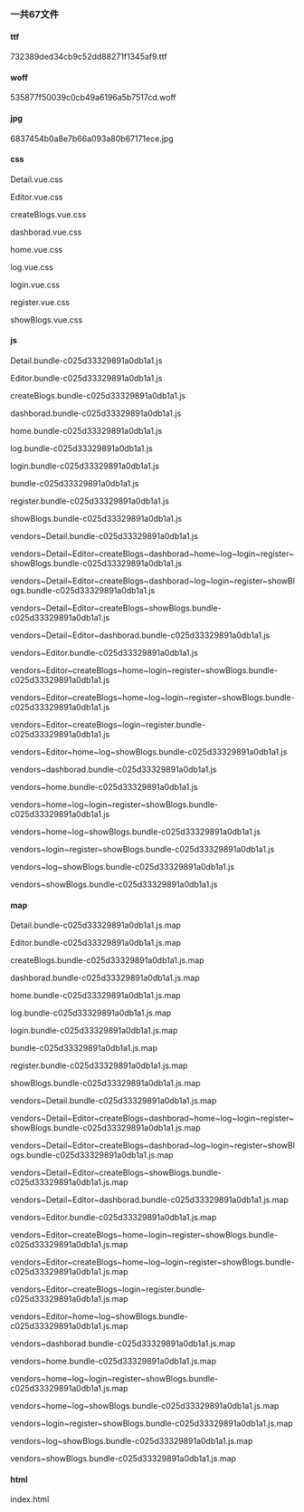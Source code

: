 ### 一共67文件
#### ttf
732389ded34cb9c52dd88271f1345af9.ttf

#### woff
535877f50039c0cb49a6196a5b7517cd.woff

#### jpg
6837454b0a8e7b66a093a80b67171ece.jpg

#### css
Detail.vue.css

Editor.vue.css

createBlogs.vue.css

dashborad.vue.css

home.vue.css

log.vue.css

login.vue.css

register.vue.css

showBlogs.vue.css

#### js
Detail.bundle-c025d33329891a0db1a1.js

Editor.bundle-c025d33329891a0db1a1.js

createBlogs.bundle-c025d33329891a0db1a1.js

dashborad.bundle-c025d33329891a0db1a1.js

home.bundle-c025d33329891a0db1a1.js

log.bundle-c025d33329891a0db1a1.js

login.bundle-c025d33329891a0db1a1.js

bundle-c025d33329891a0db1a1.js

register.bundle-c025d33329891a0db1a1.js

showBlogs.bundle-c025d33329891a0db1a1.js

vendors~Detail.bundle-c025d33329891a0db1a1.js

vendors~Detail~Editor~createBlogs~dashborad~home~log~login~register~showBlogs.bundle-c025d33329891a0db1a1.js

vendors~Detail~Editor~createBlogs~dashborad~log~login~register~showBlogs.bundle-c025d33329891a0db1a1.js

vendors~Detail~Editor~createBlogs~showBlogs.bundle-c025d33329891a0db1a1.js

vendors~Detail~Editor~dashborad.bundle-c025d33329891a0db1a1.js

vendors~Editor.bundle-c025d33329891a0db1a1.js

vendors~Editor~createBlogs~home~login~register~showBlogs.bundle-c025d33329891a0db1a1.js

vendors~Editor~createBlogs~home~log~login~register~showBlogs.bundle-c025d33329891a0db1a1.js

vendors~Editor~createBlogs~login~register.bundle-c025d33329891a0db1a1.js

vendors~Editor~home~log~showBlogs.bundle-c025d33329891a0db1a1.js

vendors~dashborad.bundle-c025d33329891a0db1a1.js

vendors~home.bundle-c025d33329891a0db1a1.js

vendors~home~log~login~register~showBlogs.bundle-c025d33329891a0db1a1.js

vendors~home~log~showBlogs.bundle-c025d33329891a0db1a1.js

vendors~login~register~showBlogs.bundle-c025d33329891a0db1a1.js

vendors~log~showBlogs.bundle-c025d33329891a0db1a1.js

vendors~showBlogs.bundle-c025d33329891a0db1a1.js

#### map
Detail.bundle-c025d33329891a0db1a1.js.map

Editor.bundle-c025d33329891a0db1a1.js.map

createBlogs.bundle-c025d33329891a0db1a1.js.map

dashborad.bundle-c025d33329891a0db1a1.js.map

home.bundle-c025d33329891a0db1a1.js.map

log.bundle-c025d33329891a0db1a1.js.map

login.bundle-c025d33329891a0db1a1.js.map

bundle-c025d33329891a0db1a1.js.map

register.bundle-c025d33329891a0db1a1.js.map

showBlogs.bundle-c025d33329891a0db1a1.js.map

vendors~Detail.bundle-c025d33329891a0db1a1.js.map

vendors~Detail~Editor~createBlogs~dashborad~home~log~login~register~showBlogs.bundle-c025d33329891a0db1a1.js.map

vendors~Detail~Editor~createBlogs~dashborad~log~login~register~showBlogs.bundle-c025d33329891a0db1a1.js.map

vendors~Detail~Editor~createBlogs~showBlogs.bundle-c025d33329891a0db1a1.js.map

vendors~Detail~Editor~dashborad.bundle-c025d33329891a0db1a1.js.map

vendors~Editor.bundle-c025d33329891a0db1a1.js.map

vendors~Editor~createBlogs~home~login~register~showBlogs.bundle-c025d33329891a0db1a1.js.map

vendors~Editor~createBlogs~home~log~login~register~showBlogs.bundle-c025d33329891a0db1a1.js.map

vendors~Editor~createBlogs~login~register.bundle-c025d33329891a0db1a1.js.map

vendors~Editor~home~log~showBlogs.bundle-c025d33329891a0db1a1.js.map

vendors~dashborad.bundle-c025d33329891a0db1a1.js.map

vendors~home.bundle-c025d33329891a0db1a1.js.map

vendors~home~log~login~register~showBlogs.bundle-c025d33329891a0db1a1.js.map

vendors~home~log~showBlogs.bundle-c025d33329891a0db1a1.js.map

vendors~login~register~showBlogs.bundle-c025d33329891a0db1a1.js.map

vendors~log~showBlogs.bundle-c025d33329891a0db1a1.js.map

vendors~showBlogs.bundle-c025d33329891a0db1a1.js.map

#### html
index.html

